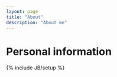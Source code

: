 ```yaml
---
layout: page
title: "About"
description: "About me"
---
```


# Personal information

{% include JB/setup %}
